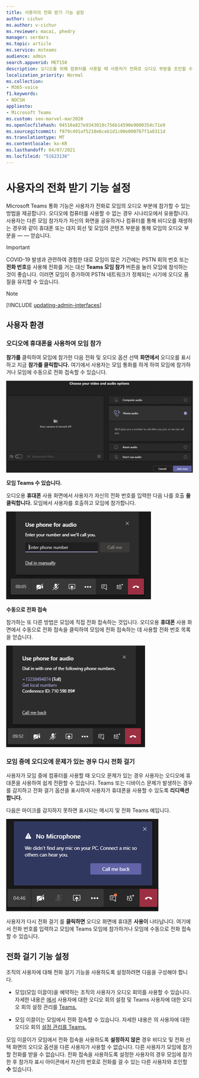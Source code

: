 ```yaml
---
title: 사용자의 전화 받기 기능 설정
author: cichur
ms.author: v-cichur
ms.reviewer: macai, phedry
manager: serdars
ms.topic: article
ms.service: msteams
audience: admin
search.appverid: MET150
description: 오디오를 위해 컴퓨터를 사용할 때 사용자가 전화로 오디오 부분을 조인할 수 있도록 Teams 전화로 통화 기능을 설정하는 방법에 대해 알아보십시오.
localization_priority: Normal
ms.collection:
- M365-voice
f1.keywords:
- NOCSH
appliesto:
- Microsoft Teams
ms.custom: seo-marvel-mar2020
ms.openlocfilehash: 04510a827e9343010c756b14590e9800354c71e9
ms.sourcegitcommit: f979c491af5210e6ceb1d1c00e000767f1a8311d
ms.translationtype: MT
ms.contentlocale: ko-KR
ms.lasthandoff: 04/07/2021
ms.locfileid: "51623136"
---
```

# <a name="set-up-the-call-me-feature-for-your-users"></a>사용자의 전화 받기 기능 설정

Microsoft Teams 통화 기능은 사용자가  전화로 모임의 오디오 부분에 참가할 수 있는 방법을 제공합니다. 오디오에 컴퓨터를 사용할 수 없는 경우 시나리오에서 유용합니다. 사용자는 다른 모임 참가자가 자신의 화면을 공유하거나 컴퓨터를 통해 비디오를 재생하는 경우와 같이 휴대폰 또는 대지 회선 및 모임의 콘텐츠 부분을 통해 모임의 오디오 부분을 &mdash; &mdash; 얻습니다.

> [!IMPORTANT]
> 
> COVID-19 발생과 관련하여 경험한 대로 모임이 많은 기간에는 PSTN 회의 번호 또는 <strong>전화 번호</strong>를 사용해 전화를 거는 대신 <strong>Teams 모임 참가</strong> 버튼을 눌러 모임에 참석하는 것이 좋습니다. 이러면 모임이 증가하여 PSTN 네트워크가 정체되는 시기에 오디오 품질을 유지할 수 있습니다.

> [!NOTE]
> [!INCLUDE [updating-admin-interfaces](includes/updating-admin-interfaces.md)]

## <a name="the-user-experience"></a>사용자 환경

### <a name="join-a-meeting-by-using-phone-for-audio"></a>오디오에 휴대폰을 사용하여 모임 참가

**참가를** 클릭하여 모임에 참가한 다음 전화  및 오디오 옵션 선택 **화면에서** 오디오를 표시하고 지금 **참가를 클릭합니다.** 여기에서 사용자는 모임 통화를 하게 하여 모임에 참가하거나 모임에 수동으로 전화 접속할 수 있습니다.

![오디오 옵션의 전화 스크린샷](media/set-up-the-call-me-feature-for-your-users-phone-audio.png)

**모임 Teams 수 있습니다.**

오디오용 **휴대폰** 사용 화면에서 사용자가 자신의 전화 번호를 입력한 다음 나를 호출 **을 클릭합니다.** 모임에서 사용자를 호출하고 모임에 참가합니다.

![오디오 화면용 휴대폰 사용에서 전화 걸기 옵션의 스크린샷](media/set-up-the-call-me-feature-for-your-users-call-me.png)

**수동으로 전화 접속**

참가하는 또 다른 방법은 모임에 직접 전화 접속하는 것입니다. 오디오용 **휴대폰** 사용 화면에서  수동으로 전화 접속을 클릭하여 모임에 전화 접속하는 데 사용할 전화 번호 목록을 얻습니다.

![수동으로 다이얼 옵션의 스크린샷](media/set-up-the-call-me-feature-for-your-users-dial-in.png)

### <a name="get-a-call-back-when-something-goes-wrong-with-audio-during-a-meeting"></a>모임 중에 오디오에 문제가 있는 경우 다시 전화 걸기

사용자가 모임 중에 컴퓨터를 사용할 때 오디오 문제가 있는 경우 사용자는 오디오에 휴대폰을 사용하여 쉽게 전환할 수 있습니다. Teams 또는 디바이스 문제가 발생하는 경우를 감지하고 전화 걸기 옵션을 표시하여 사용자가 휴대폰을 사용할 수 있도록 **리디렉션합니다.**

다음은 마이크를 감지하지 못하면  표시되는 메시지 및 전화 Teams 예입니다.

![전화 걸기 옵션의 스크린샷](media/set-up-the-call-me-feature-for-your-users-no-mic.PNG)

사용자가 다시 전화 걸기 를 **클릭하면** 오디오 화면에 휴대폰 **사용이** 나타납니다. 여기에서 전화 번호를 입력하고 모임에 Teams 모임에 참가하거나 모임에 수동으로 전화 접속할 수 있습니다.

## <a name="set-up-the-call-me-feature"></a>전화 걸기 기능 설정

조직의 사용자에 대해 전화 걸기 기능을 사용하도록 설정하려면 다음을 구성해야 합니다.

- 모임(모임 이끌이)을 예약하는 조직의 사용자가 오디오 회의를 사용할 수 있습니다. 자세한 내용은 [에서](set-up-audio-conferencing-in-teams.md) 사용자에 대한 오디오 회의 설정 및 Teams 사용자에 대한 오디오 회의 설정 관리를 [Teams.](manage-the-audio-conferencing-settings-for-a-user-in-teams.md)

- 모임 이끌이는 모임에서 전화 접속할 수 있습니다. 자세한 내용은 의 사용자에 대한 오디오 회의 [설정 관리를 Teams.](manage-the-audio-conferencing-settings-for-a-user-in-teams.md)

모임 이끌이가 모임에서 전화 접속을 사용하도록 **설정하지 않은** 경우 비디오  및 전화 선택 화면의 오디오 옵션을 다른 사용자가 사용할 수 없습니다. 다른 사용자가 모임에 참가할 전화를 받을 수 없습니다. 전화 접속을 사용하도록 설정한 사용자의 경우 모임에 참가한 후 참가자 표시 아이콘에서 자신의 번호로 전화를 걸 수 있는 다른 사용자와 조인할 **수** 있습니다.
